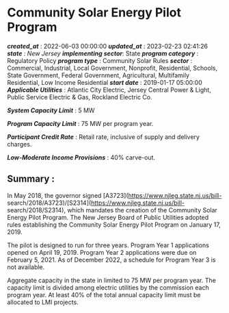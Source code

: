 # Community Solar Energy Pilot Program 
 ***created_at*** : 2022-06-03 00:00:00 
 ***updated_at*** : 2023-02-23 02:41:26 
 ***state** : New Jersey 
 **implementing sector***: State 
 ***program category*** : Regulatory Policy 
 ***program type*** : Community Solar Rules 
 ***sector*** : Commercial, Industrial, Local Government, Nonprofit, Residential, Schools, State Government, Federal Government, Agricultural, Multifamily Residential, Low Income Residential 
 ***start date*** : 2019-01-17 05:00:00 
 ***Applicable Utilities*** : Atlantic City Electric, Jersey Central Power & Light, Public Service Electric
& Gas, Rockland Electric Co.

 
 ***System Capacity Limit*** : 5 MW

 
 ***Program Capacity Limit*** : 75 MW per program year.

 
 ***Participant Credit Rate*** : Retail rate, inclusive of supply and delivery charges.

 
 ***Low-Moderate Income Provisions*** : 40% carve-out.

 
 ## Summary : 
 In May 2018, the governor signed [A3723](https://www.njleg.state.nj.us/bill-
search/2018/A3723)/[S2314](https://www.njleg.state.nj.us/bill-
search/2018/S2314), which mandates the creation of the Community Solar Energy
Pilot Program. The New Jersey Board of Public Utilities adopted rules
establishing the Community Solar Energy Pilot Program on January 17, 2019.

The pilot is designed to run for three years. Program Year 1 applications
opened on April 19, 2019. Program Year 2 applications were due on February 5,
2021. As of December 2022, a schedule for Program Year 3 is not available.  

Aggregate capacity in the state in limited to 75 MW per program year. The
capacity limit is divided among electric utilities by the commission each
program year. At least 40% of the total annual capacity limit must be
allocated to LMI projects.  

 
 